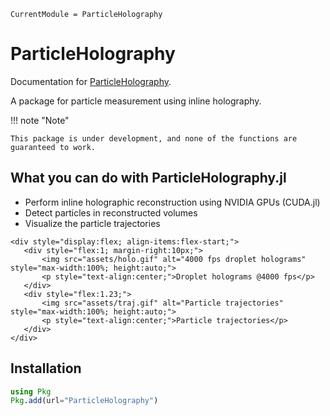 ```@meta
CurrentModule = ParticleHolography
```

# ParticleHolography

Documentation for [ParticleHolography](https://github.com/dainakai/ParticleHolography.jl).

A package for particle measurement using inline holography.


!!! note "Note" 

    This package is under development, and none of the functions are guaranteed to work.


## What you can do with ParticleHolography.jl

- Perform inline holographic reconstruction using NVIDIA GPUs (CUDA.jl)
- Detect particles in reconstructed volumes
- Visualize the particle trajectories

```@raw html
<div style="display:flex; align-items:flex-start;">
   <div style="flex:1; margin-right:10px;">
       <img src="assets/holo.gif" alt="4000 fps droplet holograms" style="max-width:100%; height:auto;">
       <p style="text-align:center;">Droplet holograms @4000 fps</p>
   </div>
   <div style="flex:1.23;">
       <img src="assets/traj.gif" alt="Particle trajectories" style="max-width:100%; height:auto;">
       <p style="text-align:center;">Particle trajectories</p>
   </div>
</div>
```

## Installation

```julia
using Pkg
Pkg.add(url="ParticleHolography")
```